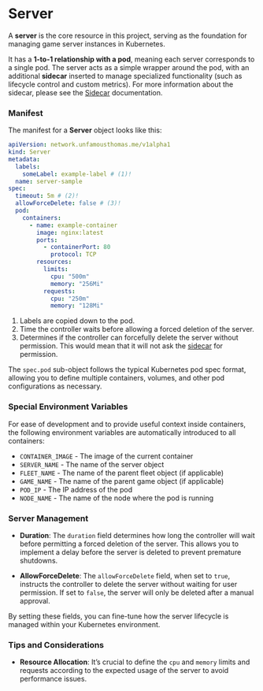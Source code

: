 # Server

A **server** is the core resource in this project, serving as the foundation for managing game server instances in Kubernetes.

It has a **1-to-1 relationship with a pod**, meaning each server corresponds to a single pod. The server acts as a simple wrapper around the pod, with an additional **sidecar** inserted to manage specialized functionality (such as lifecycle control and custom metrics). For more information about the sidecar, please see the [Sidecar](sidecar.md) documentation.

### Manifest

The manifest for a **Server** object looks like this:

```yaml
apiVersion: network.unfamousthomas.me/v1alpha1
kind: Server
metadata:
  labels:
    someLabel: example-label # (1)!
  name: server-sample
spec:
  timeout: 5m # (2)!
  allowForceDelete: false # (3)!
  pod:
    containers:
      - name: example-container
        image: nginx:latest
        ports:
          - containerPort: 80
            protocol: TCP
        resources:
          limits:
            cpu: "500m"
            memory: "256Mi"
          requests:
            cpu: "250m"
            memory: "128Mi"
```

1. Labels are copied down to the pod.
2. Time the controller waits before allowing a forced deletion of the server.
3. Determines if the controller can forcefully delete the server without permission. This would mean that it will not ask the [sidecar](sidecar.md) for permission.

The `spec.pod` sub-object follows the typical Kubernetes pod spec format, allowing you to define multiple containers, volumes, and other pod configurations as necessary.

### Special Environment Variables

For ease of development and to provide useful context inside containers, the following environment variables are automatically introduced to all containers:

- `CONTAINER_IMAGE` - The image of the current container
- `SERVER_NAME` - The name of the server object
- `FLEET_NAME` - The name of the parent fleet object (if applicable)
- `GAME_NAME` - The name of the parent game object (if applicable)
- `POD_IP` - The IP address of the pod
- `NODE_NAME` - The name of the node where the pod is running

### Server Management

- **Duration**: The `duration` field determines how long the controller will wait before permitting a forced deletion of the server. This allows you to implement a delay before the server is deleted to prevent premature shutdowns.

- **AllowForceDelete**: The `allowForceDelete` field, when set to `true`, instructs the controller to delete the server without waiting for user permission. If set to `false`, the server will only be deleted after a manual approval.

By setting these fields, you can fine-tune how the server lifecycle is managed within your Kubernetes environment.

### Tips and Considerations
- **Resource Allocation**: It’s crucial to define the `cpu` and `memory` limits and requests according to the expected usage of the server to avoid performance issues.